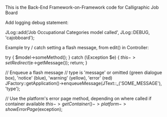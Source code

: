 This is the Back-End Framework-on-Framework code for Calligraphic Job Board

Add logging debug statement:

JLog::add('Job Occupational Categories model called', JLog::DEBUG, 'cajobboard');

Example try / catch setting a flash message, from edit() in Controller:

try
{
  $model->someMethod();
}
catch (\Exception $e)
{
  $this->setRedirect($e->getMessage());
  return;
}

// Enqueue a flash message
// type is 'message' or omitted  (green dialogue box), 'notice' (blue), 'warning' (yellow), 'error' (red)
JFactory::getApplication()->enqueueMessage(JText::_('SOME_MESSAGE'),  'type');

// Use the platform's error page method, depending on where called if container available
$this->getContainer()->platform->showErrorPage($exception);

